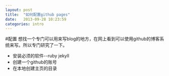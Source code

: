```yaml
---
layout: post
title:  "如何配置github pages"
date:   2013-09-28 10:23:59
categories: intro
---
```



#配置
想找一个专门可以用来写blog的地方，在网上看到可以使用github的博客系统来写。所以专门研究了一下。

* 安装必须的软件--ruby jekyll
* 创建一个github的账号
* 在本地创建主页的目录
 
